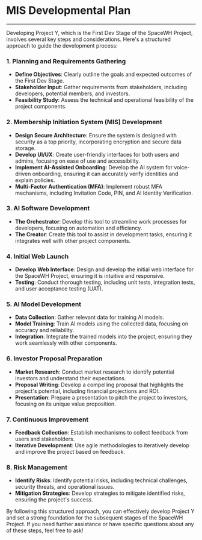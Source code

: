 # MIS Developmental Plan

---

Developing Project Y, which is the First Dev Stage of the SpaceWH Project, involves several key steps and considerations. Here's a structured approach to guide the development process:

### **1. Planning and Requirements Gathering**

- **Define Objectives**: Clearly outline the goals and expected outcomes of the First Dev Stage.
- **Stakeholder Input**: Gather requirements from stakeholders, including developers, potential members, and investors.
- **Feasibility Study**: Assess the technical and operational feasibility of the project components.

### **2. Membership Initiation System (MIS) Development**

- **Design Secure Architecture**: Ensure the system is designed with security as a top priority, incorporating encryption and secure data storage.
- **Develop UI/UX**: Create user-friendly interfaces for both users and admins, focusing on ease of use and accessibility.
- **Implement AI-Assisted Onboarding**: Develop the AI system for voice-driven onboarding, ensuring it can accurately verify identities and explain policies.
- **Multi-Factor Authentication (MFA)**: Implement robust MFA mechanisms, including Invitation Code, PIN, and AI Identity Verification.

### **3. AI Software Development**

- **The Orchestrator**: Develop this tool to streamline work processes for developers, focusing on automation and efficiency.
- **The Creator**: Create this tool to assist in development tasks, ensuring it integrates well with other project components.

### **4. Initial Web Launch**

- **Develop Web Interface**: Design and develop the initial web interface for the SpaceWH Project, ensuring it is intuitive and responsive.
- **Testing**: Conduct thorough testing, including unit tests, integration tests, and user acceptance testing (UAT).

### **5. AI Model Development**

- **Data Collection**: Gather relevant data for training AI models.
- **Model Training**: Train AI models using the collected data, focusing on accuracy and reliability.
- **Integration**: Integrate the trained models into the project, ensuring they work seamlessly with other components.

### **6. Investor Proposal Preparation**

- **Market Research**: Conduct market research to identify potential investors and understand their expectations.
- **Proposal Writing**: Develop a compelling proposal that highlights the project's potential, including financial projections and ROI.
- **Presentation**: Prepare a presentation to pitch the project to investors, focusing on its unique value proposition.

### **7. Continuous Improvement**

- **Feedback Collection**: Establish mechanisms to collect feedback from users and stakeholders.
- **Iterative Development**: Use agile methodologies to iteratively develop and improve the project based on feedback.

### **8. Risk Management**

- **Identify Risks**: Identify potential risks, including technical challenges, security threats, and operational issues.
- **Mitigation Strategies**: Develop strategies to mitigate identified risks, ensuring the project's success.

By following this structured approach, you can effectively develop Project Y and set a strong foundation for the subsequent stages of the SpaceWH Project. If you need further assistance or have specific questions about any of these steps, feel free to ask!